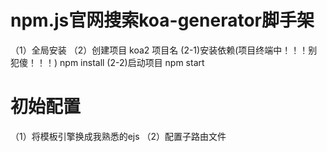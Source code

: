 # npm.js官网搜索koa-generator脚手架
（1）全局安装
（2）创建项目
koa2 项目名
(2-1)安装依赖(项目终端中！！！别犯傻！！！)
npm install
(2-2)启动项目
npm start

# 初始配置
（1）将模板引擎换成我熟悉的ejs
（2）配置子路由文件 

